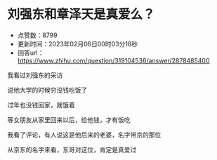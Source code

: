 # 刘强东和章泽天是真爱么？
- 点赞数：8799
- 更新时间：2023年02月06日00时03分18秒
- 回答url：https://www.zhihu.com/question/319104536/answer/2878485400
<body>
 <p data-pid="WdSFd5cU">我看过刘强东的采访</p>
 <p data-pid="eBRJBb60">说他大学的时候穷没钱吃饭了</p>
 <p data-pid="u8MUIyPG">过年也没钱回家，就饿着</p>
 <p data-pid="-F4B3fG_">等女朋友从家里回来以后，给他钱，才有饭吃</p>
 <p data-pid="PRFKYsaF">我看了评论，有人说这是他后来的老婆，名字带京的那位</p>
 <p data-pid="uzjl0gdu">从京东的名字来看，东哥对这位，肯定是真爱过</p>
</body>